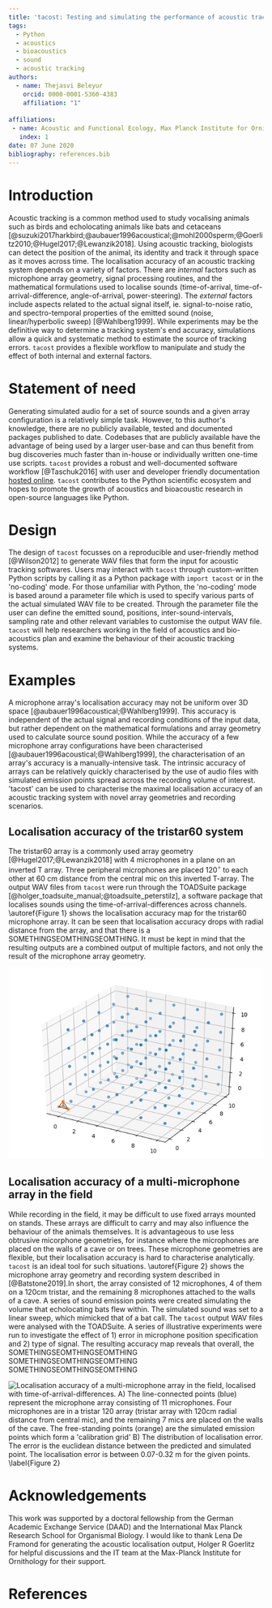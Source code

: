 ```yaml
---
title: 'tacost: Testing and simulating the performance of acoustic tracking systems'
tags:
  - Python
  - acoustics
  - bioacoustics
  - sound
  - acoustic tracking
authors:
  - name: Thejasvi Beleyur
    orcid: 0000-0001-5360-4383
    affiliation: "1"

affiliations:
 - name: Acoustic and Functional Ecology, Max Planck Institute for Ornithology, Seewiesen, Germany
   index: 1
date: 07 June 2020
bibliography: references.bib
---
```


# Introduction
Acoustic tracking is a common method used to study vocalising animals such as birds and echolocating animals like bats and cetaceans [@suzuki2017harkbird;@aubauer1996acoustical;@mohl2000sperm;@Goerlitz2010;@Hugel2017;@Lewanzik2018].
Using acoustic tracking, biologists can detect the position of the animal, its identity and track it through space as it moves across time. The localisation accuracy of an acoustic tracking system depends on a variety  of factors. There are *internal* factors such as microphone array geometry,
signal processing routines, and the mathematical formulations used to localise sounds (time-of-arrival, time-of-arrival-difference, angle-of-arrival, power-steering). The *external*
factors include aspects related to the actual signal itself, ie. signal-to-noise ratio, and spectro-temporal properties of the emitted sound (noise, linear/hyperbolic sweep) [@Wahlberg1999]. 
While experiments may be the definitive way to determine a tracking system's end accuracy, simulations allow  a quick and systematic method to estimate the source of tracking errors. 
`tacost` provides a flexible workflow to manipulate and study the effect of both internal and external factors. 

# Statement of need
Generating simulated audio for a set of source sounds and a given array configuration is a relatively simple task. However, to this author's knowledge, there 
are no publicly available, tested and documented packages published to date. Codebases that are publicly available have the advantage of being used by a larger user-base and can thus 
benefit from bug discoveries much faster than in-house or individually written one-time use scripts.  `tacost` provides a robust and well-documented software workflow [@Taschuk2016]  with user 
and developer friendly documentation [hosted online](https://tacost.readthedocs.io/en/latest/). `tacost` contributes to the Python scientific ecosystem and hopes to promote the growth of acoustics and 
bioacoustic research in open-source languages like Python. 

# Design 
The design of `tacost` focusses on a reproducible and user-friendly method [@Wilson2012] to generate WAV files that form the input for acoustic tracking softwares. Users may interact with `tacost` through custom-written Python scripts
by calling it as a Python package with ```import tacost``` or in the 'no-coding' mode. For those unfamiliar with Python, the 'no-coding' mode is based around a parameter file which is used to specify various parts of the actual simulated WAV file to be created.
Through the parameter file the user can define the emitted sound, positions, inter-sound-intervals, sampling rate and other relevant variables to customise the output WAV file.
`tacost` will help researchers working in the field of acoustics and bio-acoustics plan and examine the behaviour of their acoustic tracking systems. 

# Examples

A microphone array's localisation accuracy may not be uniform over 3D space [@aubauer1996acoustical;@Wahlberg1999]. This accuracy is independent of the actual signal and recording conditions of the input data, but rather dependent on the mathematical formulations and array geometry used to calculate source sound position.
While the accuracy of a few microphone array configurations have been characterised [@aubauer1996acoustical;@Wahlberg1999], the characterisation of an array's accuracy is a manually-intensive task.
The intrinsic accuracy of arrays can be relatively quickly characterised by the use of audio files with simulated emission points spread across the recording volume of interest. 
'tacost' can be used to characterise the maximal localisation accuracy of an acoustic tracking system with novel array geometries and recording scenarios. 

## Localisation accuracy of the tristar60 system
The tristar60 array is a commonly used array geometry [@Hugel2017;@Lewanzik2018] with 4 microphones in a plane on an inverted T array. Three peripheral microphones are placed 120$^{\circ}$ to
each other at 60 cm distance from the central mic on this inverted T-array. The output WAV files from `tacost` were run through the TOADSuite package [@holger_toadsuite_manual;@toadsuite_peterstilz], a 
software package that localises sounds using the time-of-arrival-differences across channels. \autoref{Figure 1} shows the localisation accuracy map 
for the tristar60 microphone array. It can be seen that localisation accuracy drops with radial distance from the array, and that there is a SOMETHINGSEOMTHINGSEOMTHING. It must be kept in mind that the resulting outputs are a combined output of multiple factors, and not 
only the result of the microphone array geometry. 

![Localisation accuracy of a tristar60 array localised with time-of-arrival-differences. The line-connected points (blue) represent the tristar60 microphone array, while the free-standing points (orange) are  the simulated emission points which form a 'calibration grid' \label{Figure 1}](data_for_figures/tristar_example.png)


## Localisation accuracy of a multi-microphone array in the field 
While recording in the field, it may be difficult to use fixed arrays mounted on stands. These arrays are difficult to carry and may also influence the behaviour of the animals themselves. It is advantageous to 
use less obtrusive micorphone geometries, for instance where the microphones are placed on the walls of a cave or on trees. These microphone geometries are flexible, but their localisation accuracy is hard to 
characterise analytically. `tacost` is an ideal tool for such situations. \autoref{Figure 2} shows the microphone array geometry and recording system described in [@Batstone2019].In short, the array consisted of 12 microphones, 4 of them on a 120cm tristar, and 
the remaining 8 microphones attached to the walls of a cave. A series of sound emission points were created simulating the volume that echolocating bats flew within. The simulated sound was set to 
a linear sweep, which mimicked that of a bat call. The `tacost` output WAV files were analysed with the TOADSuite. A series of illustrative experiments were run to investigate the effect of 1) error in microphone position specification 
and 2) type of signal. The resulting accuracy map reveals that overall, the SOMETHINGSEOMTHINGSEOMTHING SOMETHINGSEOMTHINGSEOMTHING 
SOMETHINGSEOMTHINGSEOMTHING

![Localisation accuracy of a multi-microphone array in the field, localised with time-of-arrival-differences. A) The line-connected points (blue) represent the microphone array consisting of 11 microphones. Four microphones are in a tristar 120 array (tristar array with 120cm radial distance from central mic), and 
the remaining 7 mics are placed on the walls of the cave. The free-standing points (orange) are  the simulated emission points which form a 'calibration grid' B) The distribution of localisation error. The error is 
the euclidean distance between the predicted and simulated point. The localisation error is between 0.07-0.32 m for the given points. \label{Figure 2}](data_for_figures/analysis/fig2_points_and_error.png)


# Acknowledgements
This work was supported by a doctoral fellowship from the German Academic Exchange Service (DAAD) and the International Max Planck Research School for Organismal Biology. 
I would like to thank Lena De Framond for generating the acoustic localisation output, Holger R Goerlitz for helpful discussions and the IT team at the Max-Planck Institute for Ornithology for their support. 

# References